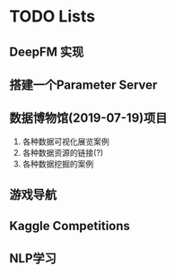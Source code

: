 # TODO Lists
## DeepFM 实现

## 搭建一个Parameter Server

## 数据博物馆(2019-07-19)项目
1. 各种数据可视化展览案例
2. 各种数据资源的链接(?)
3. 各种数据挖掘的案例

## 游戏导航

## Kaggle Competitions

## NLP学习
